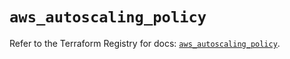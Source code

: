 # `aws_autoscaling_policy`

Refer to the Terraform Registry for docs: [`aws_autoscaling_policy`](https://registry.terraform.io/providers/hashicorp/aws/5.95.0/docs/resources/autoscaling_policy).
